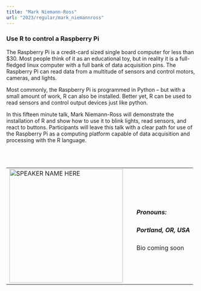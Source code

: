 ```yaml
---
title: "Mark Niemann-Ross"
url: "2023/regular/mark_niemannross"
---
```


### Use R to control a Raspberry Pi

The Raspberry Pi is a credit-card sized single board computer for less than $30. Most people think of it as an educational toy, but in reality it is a full-fledged linux computer with a full bank of data acquisition pins. The Raspberry Pi can read data from a multitude of sensors and control motors, cameras, and lights.

Most commonly, the Raspberry Pi is programmed in Python – but with a small amount of work, R can also be installed. Better yet, R can be used to read sensors and control output devices just like python.

In this fifteen minute talk, Mark Niemann-Ross will demonstrate the installation of R and show how to use it to blink lights, read sensors, and react to buttons. Participants will leave this talk with a clear path for use of the Raspberry Pi as a computing platform capable of data acquisition and processing with the R language.

<br><br>

<table>
  <tr><td><img width="300px" style="float: left; padding: 0px 20px 0px 0px;" 
           src="../../../../img/logo/logo_2023/logo_2023.png" alt="SPEAKER NAME HERE"></td>
  <td>
      <h5>Pronouns: </h5>
      <h5>Portland, OR, USA</h5>
      Bio coming soon
      </td></tr>

</table>


